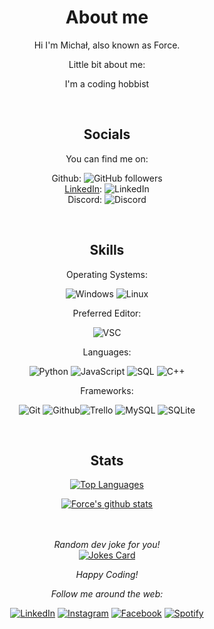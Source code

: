 <div align="center">

# About me

Hi I'm Michał, also known as Force.
</br>

Little bit about me:

I'm a coding hobbist

</br>

## Socials

You can find me on:

Github: ![GitHub followers](https://img.shields.io/github/followers/force-7?label=Followers&style=flat-square&logo=github)<br>
[LinkedIn](https://www.linkedin.com/in/michał-pawełczyk-7a55461b6/): ![LinkedIn](https://img.shields.io/badge/Name:-Michał%20Pawełczyk-blue?style=flat-square&logo=linkedin)<br>
Discord: ![Discord](https://img.shields.io/badge/Tag-Force%230761-blue?style=flat-square&logo=discord)<br>


</br>

## Skills

Operating Systems:

![Windows](https://img.shields.io/badge/OS-Win10-blue?style=flat-square&logo=windows)
![Linux](https://img.shields.io/badge/OS-Ubuntu-blue?style=flat-square&logo=ubuntu)

Preferred Editor:

![VSC](https://img.shields.io/badge/Editor-VSC-blue?style=flat-square&logo=visual-studio-code) 

Languages:

![Python](https://img.shields.io/badge/Code-Python-blue?style=flat-square&logo=python) ![JavaScript](https://img.shields.io/badge/Code-JavaScript-blue?style=flat-square&logo=javascript)  ![SQL](https://img.shields.io/badge/Code-SQL-blue?style=flat-square&logo=Microsoft-SQL-Server) ![C++](https://img.shields.io/badge/Code-C++-blue?style=flat-square&logo=cplusplus)

Frameworks:

![Git](https://img.shields.io/badge/Tool-Git-blue?style=flat-square&logo=git) ![Github](https://img.shields.io/badge/Tool-Github-blue?style=flat-square&logo=github)![Trello](https://img.shields.io/badge/Tool-Trello-blue?style=flat-square&logo=trello) ![MySQL](https://img.shields.io/badge/Tool-MySQL-blue?style=flat-square&logo=MySQL) ![SQLite](https://img.shields.io/badge/Tool-SQLite-blue?style=flat-square&logo=SQLite)

</br>
</div>

<div align="center">

## Stats

[![Top Languages](https://github-readme-stats.vercel.app/api/top-langs/?username=Force-7&theme=tokyonight&layout=compact)](https://github.com/anuraghazra/github-readme-stats)

[![Force's github stats](https://github-readme-stats.vercel.app/api?username=Force-7&theme=tokyonight)](https://github.com/anuraghazra/github-readme-stats)

</br>
</br>
<i>Random dev joke for you!</i><br>
<a href="https://readme-jokes.vercel.app"><img align="center" src="https://readme-jokes.vercel.app/api?bgColor=%23073b4c&textColor=%2306d6a0&aColor=%2306d6a0&borderColor=%2306d6a0" alt="Jokes Card"></a>

<i>Happy Coding!</i>

<i>Follow me around the web:</i><br>



<a href="https://www.linkedin.com/in/michał-pawełczyk-7a55461b6/" target="_blank"><img src="https://img.shields.io/badge/LinkedIn-%230077B5.svg?&style=flat-square&logo=linkedin&logoColor=white" alt="LinkedIn"></a>
<a href="https://www.instagram.com/forcus7/"><img src="https://img.shields.io/badge/Instagram-%23E4405F.svg?&style=flat-square&logo=instagram&logoColor=white" alt="Instagram"></a>
<a href="https://www.facebook.com/profile.php?id=100000680847293" target="_blank"><img src="https://img.shields.io/badge/Facebook-%231877F2.svg?&style=flat-square&logo=facebook&logoColor=white" alt="Facebook"></a>
<a href="https://open.spotify.com/user/1173758352" target="_blank"><img src="https://img.shields.io/badge/Spotify-%231ED760.svg?&style=flat-square&logo=spotify&logoColor=white" alt="Spotify"></a>



</div>

